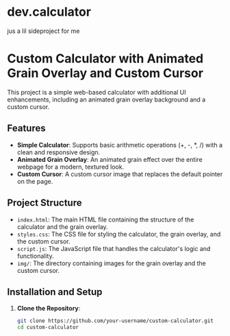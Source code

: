 # dev.calculator
jus a lil sideproject for me

# Custom Calculator with Animated Grain Overlay and Custom Cursor

This project is a simple web-based calculator with additional UI enhancements, including an animated grain overlay background and a custom cursor.

## Features

- **Simple Calculator**: Supports basic arithmetic operations (+, -, *, /) with a clean and responsive design.
- **Animated Grain Overlay**: An animated grain effect over the entire webpage for a modern, textured look.
- **Custom Cursor**: A custom cursor image that replaces the default pointer on the page.

## Project Structure

- `index.html`: The main HTML file containing the structure of the calculator and the grain overlay.
- `styles.css`: The CSS file for styling the calculator, the grain overlay, and the custom cursor.
- `script.js`: The JavaScript file that handles the calculator's logic and functionality.
- `img/`: The directory containing images for the grain overlay and the custom cursor.

## Installation and Setup

1. **Clone the Repository**:
   ```bash
   git clone https://github.com/your-username/custom-calculator.git
   cd custom-calculator
